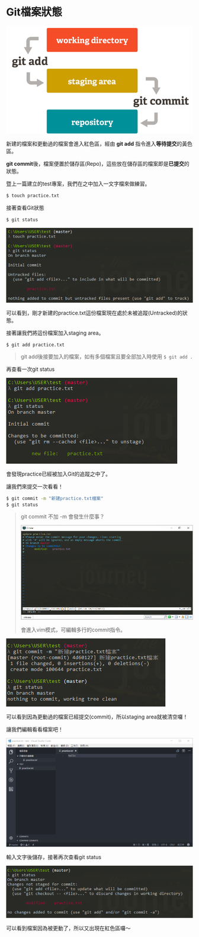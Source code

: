 # Git檔案狀態

![](../.gitbook/assets/4.png)

新建的檔案和更動過的檔案會進入紅色區，經由 **git add** 指令進入**等待提交**的黃色區。

**git commit**後，檔案便置於儲存區\(Repo\)，這些放在儲存區的檔案即是**已提交**的狀態。

暨上一篇建立的test專案，我們在之中加入一文字檔來做練習。

```bash
$ touch practice.txt
```

接著查看Git狀態

```bash
$ git status
```

![](../.gitbook/assets/5.png)

可以看到，剛才新建的practice.txt這份檔案現在處於未被追蹤\(Untracked\)的狀態。

接著讓我們將這份檔案加入staging area。

```text
$ git add practice.txt
```

> git add後接要加入的檔案，如有多個檔案且要全部加入時使用 `$ git add .`

再查看一次git status

![](../.gitbook/assets/6.png)

會發現practice已經被加入Git的追蹤之中了。

讓我們來提交一次看看！

```bash
$ git commit -m "新建practice.txt檔案"
$ git status
```

> git commit 不加 -m 會發生什麼事？
>
> ![](../.gitbook/assets/10.png)
>
> 會進入vim模式，可編輯多行的commit指令。

![](../.gitbook/assets/7.png)

可以看到因為更動過的檔案已經提交\(commit\)，所以staging area就被清空囉！

讓我們編輯看看檔案吧！

![](../.gitbook/assets/13.png)

輸入文字後儲存，接著再次查看git status

![](../.gitbook/assets/9.png)

可以看到檔案因為被更動了，所以又出現在紅色區囉～

